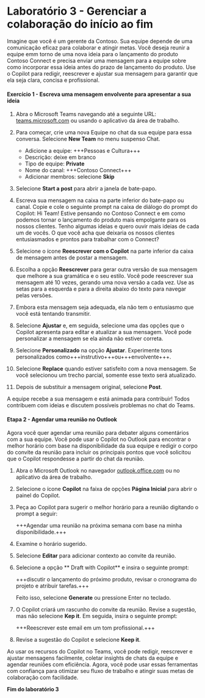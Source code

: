 # Laboratório 3 - Gerenciar a colaboração do início ao fim

Imagine que você é um gerente da Contoso. Sua equipe depende de uma comunicação eficaz para colaborar e atingir metas. Você deseja reunir a equipe emm torno de uma nova ideia para o lançamento do produto Contoso Connect e precisa enviar uma mensagem para a equipe sobre como incorporar essa ideia antes do prazo de lançamento do produto. Use o Copilot para redigir, reescrever e ajustar sua mensagem para garantir que ela seja clara, concisa e profissional.

#### Exercício 1 - Escreva uma mensagem envolvente para apresentar a sua ideia

1. Abra o Microsoft Teams navegando até a seguinte URL: [teams.microsoft.com](https://teams.microsoft.com) ou usando o aplicativo da área de trabalho.

1. Para começar, crie uma nova Equipe no chat da sua equipe para essa conversa. Selecione **New Team** no menu suspenso Chat.

    - Adicione a equipe: +++Pessoas e Cultura+++
    - Descrição: deixe em branco
    - Tipo de equipe: **Private**
    - Nome do canal: +++Contoso Connect+++
    - Adicionar membros: selecione **Skip**

1. Selecione **Start a post** para abrir a janela de bate-papo.

1. Escreva sua mensagem na caixa na parte inferior do bate-papo ou canal. Copie e cole o seguinte prompt na caixa de diálogo do prompt do Copilot: Hi Team! Estive pensando no Contoso Connect e em como podemos tornar o lançamento do produto mais empolgante para os nossos clientes. Tenho algumas ideias e quero ouvir mais ideias de cada um de vocês. O que você acha que deixaria os nossos clientes entusiasmados e prontos para trabalhar com o Connect?

1. Selecione o ícone **Reescrever com o Copilot** na parte inferior da caixa de mensagem antes de postar a mensagem.

1. Escolha a opção **Reescrever** para gerar outra versão de sua mensagem que melhore a sua gramática e o seu estilo. Você pode reescrever sua mensagem até 10 vezes, gerando uma nova versão a cada vez. Use as setas para a esquerda e para a direita abaixo do texto para navegar pelas versões.

1. Embora esta mensagem seja adequada, ela não tem o entusiasmo que você está tentando transmitir.

1. Selecione **Ajustar** e, em seguida, selecione uma das opções que o Copilot apresenta para editar e atualizar a sua mensagem. Você pode personalizar a mensagem se ela ainda não estiver correta.

1. Selecione **Personalizado** na opção **Ajustar**. Experimente tons personalizados como+++instrutivo+++ou+++envolvente+++.

1. Selecione **Replace** quando estiver satisfeito com a nova mensagem. Se você selecionou um trecho parcial, somente esse texto será atualizado.

1. Depois de substituir a mensagem original, selecione **Post**.

A equipe recebe a sua mensagem e está animada para contribuir! Todos contribuem com ideias e discutem possíveis problemas no chat do Teams.

#### Etapa 2 - Agendar uma reunião no Outlook

Agora você quer agendar uma reunião para debater alguns comentários com a sua equipe. Você pode usar o Copilot no Outlook para encontrar o melhor horário com base na disponibilidade da sua equipe e redigir o corpo do convite da reunião para incluir os principais pontos que você solicitou que o Copilot respondesse a partir do chat da reunião.

1. Abra o Microsoft Outlook no navegador [outlook.office.com](https://outlook.office.com) ou no aplicativo da área de trabalho.

1. Selecione o ícone **Copilot** na faixa de opções **Página Inicial** para abrir o painel do Copilot.

1. Peça ao Copilot para sugerir o melhor horário para a reunião digitando o prompt a seguir:

    +++Agendar uma reunião na próxima semana com base na minha disponibilidade.+++

1. Examine o horário sugerido.

1. Selecione **Editar** para adicionar contexto ao convite da reunião.

1. Selecione a opção ** Draft with Copilot** e insira o seguinte prompt:

    +++discutir o lançamento do próximo produto, revisar o cronograma do projeto e atribuir tarefas.+++

    Feito isso, selecione **Generate** ou pressione Enter no teclado.

1. O Copilot criará um rascunho do convite da reunião. Revise a sugestão, mas não selecione **Kep it**. Em seguida, insira o seguinte prompt:

    +++Reescrever este email em um tom profissional.+++

1. Revise a sugestão do Copilot e selecione **Keep it**.

Ao usar os recursos do Copilot no Teams, você pode redigir, reescrever e ajustar mensagens facilmente, coletar insights de chats da equipe e agendar reuniões com eficiência. Agora, você pode usar essas ferramentas com confiança para otimizar seu fluxo de trabalho e atingir suas metas de colaboração com facilidade.

**Fim do laboratório 3**
